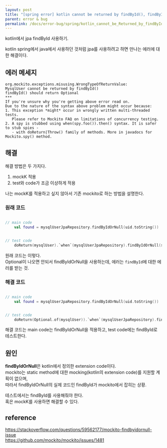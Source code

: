 ```yaml
---
layout: post
title: "[spring error] kotlin cannot be returned by findById(), findById() should return Optional"
parent: error & bug
permalink: /docs/error-bug/spring/kotlin_cannot_be_Returned_by_findById
---
```


kotlin에서 jpa findById 사용하기.  

kotlin spring에서 java에서 사용하던 것처럼 jpa를 사용하려고 하면 만나는 에러에 대한 해결이다.  

## 에러 메세지

```
org.mockito.exceptions.misusing.WrongTypeOfReturnValue: 
MysqlUser cannot be returned by findById()
findById() should return Optional
***
If you're unsure why you're getting above error read on.
Due to the nature of the syntax above problem might occur because:
1. This exception *might* occur in wrongly written multi-threaded tests.
   Please refer to Mockito FAQ on limitations of concurrency testing.
2. A spy is stubbed using when(spy.foo()).then() syntax. It is safer to stub spies - 
   - with doReturn|Throw() family of methods. More in javadocs for Mockito.spy() method.
```

## 해결

해결 방법은 두 가지다.

1. mockK 적용
2. test와 code가 조금 이상하게 적용

나는 mockK를 적용하고 싶지 않아서 기존 mockito로 하는 방법을 설명한다.


### 원래 코드

```Kotlin

// main code
	val found = mysqlUserJpaRepository.findByIdOrNull(uid.toString())


// test code
	doReturn(mysqlUser).`when`(mysqlUserJpaRepository).findByIdOrNull(safeEq(uuid.toString()))
```

원래 코드는 이렇다.  
Optional이 나오면 안되서 findByIdOrNull을 사용하는데, 에러는 `findById`에 대한 에러를 받는 것.

### 해결 코드

```Kotlin

// main code
	val found = mysqlUserJpaRepository.findByIdOrNull(uid.toString())


// test code
	doReturn(Optional.of(mysqlUser)).`when`(mysqlUserJpaRepository).findById(safeEq(uuid.toString()))
```

해결 코드는 main code는 findByIdOrNull을 적용하고, test code에는 findById로 테스트한다.


## 원인

**findByIdOrNull**은 kotlin에서 정의한 extension code이다.  
mockito는 static method에 대한 mocking(kotlin의 extension code)를 지원할 계획이 없으며,  
따라서 findByIdOrNull의 실제 코드인 findById가 mockito에서 잡히는 상황.  

테스트에서는 findById를 사용해줘야 한다.  
혹은 mockK를 사용하면 해결할 수 있다.

## reference

https://stackoverflow.com/questions/59562177/mockito-findbyidornull-issue	
https://github.com/mockito/mockito/issues/1481  